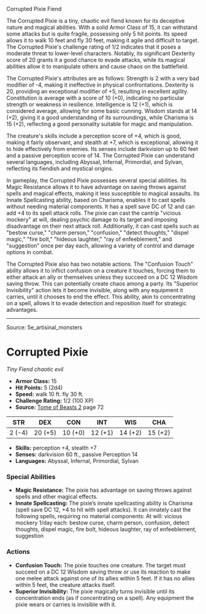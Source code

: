 <MonsterName/>Corrupted Pixie</MonsterName>
<CreatureType/>Fiend</CreatureType>

<summary>The Corrupted Pixie is a tiny, chaotic evil fiend known for its deceptive nature and magical abilities. With a solid Armor Class of 15, it can withstand some attacks but is quite fragile, possessing only 5 hit points. Its speed allows it to walk 10 feet and fly 30 feet, making it agile and difficult to target. The Corrupted Pixie's challenge rating of 1/2 indicates that it poses a moderate threat to lower-level characters. Notably, its significant Dexterity score of 20 grants it a good chance to evade attacks, while its magical abilities allow it to manipulate others and cause chaos on the battlefield.</summary>

<detail>

The Corrupted Pixie's attributes are as follows: Strength is 2 with a very bad modifier of -4, making it ineffective in physical confrontations. Dexterity is 20, providing an exceptional modifier of +5, resulting in excellent agility. Constitution is average with a score of 10 (+0), indicating no particular strength or weakness in resilience. Intelligence is 12 (+1), which is considered average, allowing for some basic cunning. Wisdom stands at 14 (+2), giving it a good understanding of its surroundings, while Charisma is 15 (+2), reflecting a good personality suitable for magic and manipulation.

The creature's skills include a perception score of +4, which is good, making it fairly observant, and stealth at +7, which is exceptional, allowing it to hide effectively from enemies. Its senses include darkvision up to 60 feet and a passive perception score of 14. The Corrupted Pixie can understand several languages, including Abyssal, Infernal, Primordial, and Sylvan, reflecting its fiendish and mystical origins.

In gameplay, the Corrupted Pixie possesses several special abilities. Its Magic Resistance allows it to have advantage on saving throws against spells and magical effects, making it less susceptible to magical assaults. Its Innate Spellcasting ability, based on Charisma, enables it to cast spells without needing material components. It has a spell save DC of 12 and can add +4 to its spell attack rolls. The pixie can cast the cantrip "vicious mockery" at will, dealing psychic damage to its target and imposing disadvantage on their next attack roll. Additionally, it can cast spells such as "bestow curse," "charm person," "confusion," "detect thoughts," "dispel magic," "fire bolt," "hideous laughter," "ray of enfeeblement," and "suggestion" once per day each, allowing a variety of control and damage options in combat.

The Corrupted Pixie also has two notable actions. The "Confusion Touch" ability allows it to inflict confusion on a creature it touches, forcing them to either attack an ally or themselves unless they succeed on a DC 12 Wisdom saving throw. This can potentially create chaos among a party. Its "Superior Invisibility" action lets it become invisible, along with any equipment it carries, until it chooses to end the effect. This ability, akin to concentrating on a spell, allows it to evade detection and reposition itself for strategic advantages.</detail>



---

Source: 5e_artisinal_monsters

# Corrupted Pixie

*Tiny* *Fiend* *chaotic evil*

- **Armor Class:** 15
- **Hit Points:** 5 (2d4)
- **Speed:** walk 10 ft. fly 30 ft.
- **Challenge Rating:** 1/2 (100 XP)
- **Source:** [Tome of Beasts 2](https://koboldpress.com/kpstore/product/tome-of-beasts-2-for-5th-edition) page 72

| STR | DEX | CON | INT | WIS | CHA |
| --- | --- | --- | --- | --- | --- |
| 2 (-4) | 20 (+5) | 10 (+0) | 12 (+1) | 14 (+2) | 15 (+2) |

- **Skills:** perception +4, stealth +7
- **Senses:** darkvision 60 ft., passive Perception 14
- **Languages:** Abyssal, Infernal, Primordial, Sylvan

### Special Abilities

- **Magic Resistance:** The pixie has advantage on saving throws against spells and other magical effects.
- **Innate Spellcasting:** The pixie’s innate spellcasting ability is Charisma (spell save DC 12, +4 to hit with spell attacks). It can innately cast the following spells, requiring no material components:
At will: vicious mockery
1/day each: bestow curse, charm person, confusion, detect thoughts, dispel magic, fire bolt, hideous laughter, ray of enfeeblement, suggestion

### Actions

- **Confusion Touch:** The pixie touches one creature. The target must succeed on a DC 12 Wisdom saving throw or use its reaction to make one melee attack against one of its allies within 5 feet. If it has no allies within 5 feet, the creature attacks itself.
- **Superior Invisibility:** The pixie magically turns invisible until its concentration ends (as if concentrating on a spell). Any equipment the pixie wears or carries is invisible with it.




